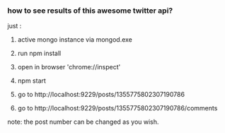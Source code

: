 ### how to see results of this awesome twitter api? 

just :

1. active mongo instance via mongod.exe

2. run npm install

3. open in browser 'chrome://inspect'

4. npm start

5. go to http://localhost:9229/posts/1355775802307190786

6. go to http://localhost:9229/posts/1355775802307190786/comments

note: the post number can be changed as you wish.
